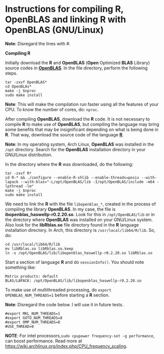 # Instructions for compiling R, OpenBLAS and linking R with OpenBLAS (GNU/Linux)

**Note**: Disregard the lines with #.

**Compiling R**

Initially download the **R** and **OpenBLAS** (**Open** Optimized **BLAS** Library) source codes in [**OpenBLAS**](https://www.openblas.net/). In the file directory, perform the following steps.
```
tar -zxvf OpenBLAS*
cd OpenBLAs*
make -j $nproc
sudo make install
```

**Note**: This will make the compilation run faster using all the features of your CPU. To know the number of cores, do: ```nproc```.

After compiling **OpenBLAS**, download the **R** code. It is not necessary to compile **R** to make use of **OpenBLAS**, but compiling the language may bring some benefits that may be insignificant depending on what is being done in **R**. That way, download the source code of the language [**R**](https://cloud.r-project.org/).

**Note**: In my operating system, Arch Linux, **OpenBLAS** was installed in the ```/opt``` directory. Search for the **OpenBLAS** installation directory in your GNU/Linux distribution.

In the directory where the **R** was downloaded, do the following:

```
tar -zxvf R*
cd R-* && ./configure --enable-R-shlib --enable-threads=posix --with-lapack --with-blas="-L/opt/OpenBLAS/lib -I/opt/OpenBLAS/include -m64 -lpthread -lm"
make -j $nproc
sudo make install
```

We need to link the **R** with the file ```libopenblas_*```, created in the process of compiling the library **OpenBLAS**. In my case, the file is **ibopenblas_haswellp-r0.2.20.so**. Look for this in ```/opt/OpenBLAS/lib``` or in the directory where **OpenBLAS** was installed on your GNU/Linux system. Also look for the **libRblas.so** file directory found in the **R** language installation directory. In Arch, this directory is ```/usr/local/lib64/R/lib```. So, do:

```
cd /usr/local/lib64/R/lib
mv libRblas.so libRblas.so.keep
ln -s /opt/OpenBLAS/lib/libopenblas_haswellp-r0.2.20.so libRblas.so
```

Start a section of language **R** and do ```sessionInfo()```. You should note something like:

```
Matrix products: default
BLAS/LAPACK: /opt/OpenBLAS/lib/libopenblas_haswellp-r0.2.20.so
```
To make use of multithreaded processing, do ```export OPENBLAS_NUM_THREADS=1``` before starting a **R** section.

**Note**: Disregard the code below. I will use it in future tests.

```
#export MKL_NUM_THREADS=1
#export GOTO_NUM_THREADS=8
#export OMP_NUM_THREADS=8
#USE_THREAD=0
```
**NOTE**: For intel processors,```sudo cpupower frequency-set -g performance```, can boost performance. Read more at https://wiki.archlinux.org/index.php/CPU_frequency_scaling.






